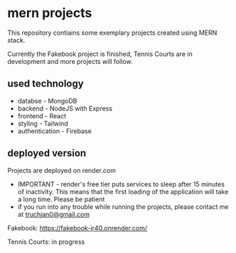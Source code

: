 # mern projects
This repository contiains some exemplary projects created using MERN stack.

Currently the Fakebook project is finished, Tennis Courts are in development and more projects will follow.

## used technology
- databse - MongoDB
- backend - NodeJS with Express
- frontend - React
- styling - Tailwind
- authentication - Firebase

## deployed version
Projects are deployed on render.com
- IMPORTANT - render's free tier puts services to sleep after 15 minutes of inactivity. This means that the first loading of the application will take a long time. Please be patient
- if you run into any trouble while running the projects, please contact me at truchjan0@gmail.com

Fakebook: https://fakebook-jr40.onrender.com/

Tennis Courts: in progress
